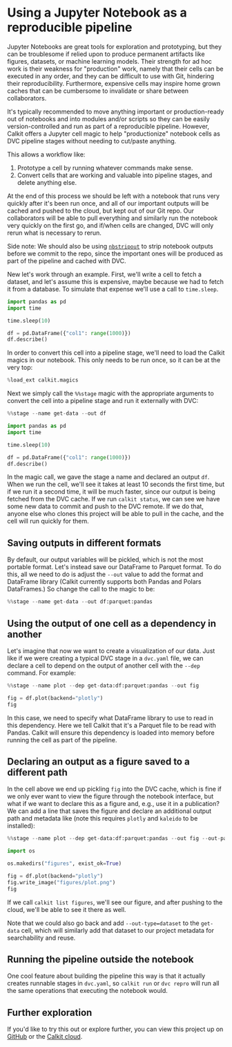 # Using a Jupyter Notebook as a reproducible pipeline

Jupyter Notebooks are great tools for exploration and prototyping,
but they can be troublesome if relied upon to produce permanent
artifacts like figures, datasets, or machine learning models.
Their strength for ad hoc work is their weakness for "production" work,
namely that their cells can be executed in any order,
and they can be difficult to use with Git,
hindering their reproducibility.
Furthermore, expensive cells may inspire home grown caches that
can be cumbersome to invalidate or share between collaborators.

It's typically recommended to move anything important or production-ready
out of notebooks and into modules and/or scripts so they can be easily
version-controlled and run as part of a reproducible pipeline.
However, Calkit offers a Jupyter
cell magic
to help "productionize" notebook cells as DVC pipeline stages without
needing to cut/paste anything.

This allows a workflow like:

1. Prototype a cell by running whatever commands make sense.
2. Convert cells that are working and valuable into pipeline
   stages, and delete anything else.

At the end of this process we should be left with a notebook that runs
very quickly after it's been run once,
and all of our important outputs will be cached and pushed to the cloud,
but kept out of our Git repo.
Our collaborators will be able to pull everything and similarly
run the notebook very quickly on the first go,
and if/when cells are changed,
DVC will only rerun what is necessary to rerun.

Side note:
We should also be using [`nbstripout`](https://github.com/kynan/nbstripout)
to strip notebook outputs before we commit to the repo,
since the important ones will be produced as part of the pipeline
and cached with DVC.

New let's work through an example.
First, we'll write a cell to fetch a dataset,
and let's assume this is expensive,
maybe because we had to fetch it from a database.
To simulate that expense we'll use a call to `time.sleep`.

```python
import pandas as pd
import time

time.sleep(10)

df = pd.DataFrame({"col1": range(1000)})
df.describe()
```

In order to convert this cell into a pipeline stage,
we'll need to load the Calkit magics in our notebook.
This only needs to be run once, so it can be at the very top:

```python
%load_ext calkit.magics
```

Next we simply call the `%%stage` magic with the appropriate arguments to
convert the cell into a pipeline stage and run it externally with DVC:

```python
%%stage --name get-data --out df

import pandas as pd
import time

time.sleep(10)

df = pd.DataFrame({"col1": range(1000)})
df.describe()
```

In the magic call, we gave the stage a name and declared an output `df`.
When we run the cell, we'll see it takes at least 10 seconds the first time,
but if we run it a second time,
it will be much faster, since our output is being fetched from the DVC cache.
If we run `calkit status`, we can see we have some new data to commit and
push to the DVC remote.
If we do that, anyone else who clones this project will be able to
pull in the cache, and the cell will run quickly for them.

## Saving outputs in different formats

By default, our output variables will be pickled,
which is not the most portable format.
Let's instead save our DataFrame to Parquet format.
To do this, all we need to do is adjust the `--out` value to add the format
and DataFrame library
(Calkit currently supports both Pandas and Polars DataFrames.)
So change the call to the magic to be:

```python
%%stage --name get-data --out df:parquet:pandas
```

## Using the output of one cell as a dependency in another

Let's imagine that now we want to create a visualization of our data.
Just like if we were creating a typical DVC stage in a `dvc.yaml` file,
we can declare a cell to depend on the output of another cell with the
`--dep` command.
For example:

```python
%%stage --name plot --dep get-data:df:parquet:pandas --out fig

fig = df.plot(backend="plotly")
fig
```

In this case, we need to specify what DataFrame library to use to read in
this dependency.
Here we tell Calkit that it's a Parquet file to be read with Pandas.
Calkit will ensure this dependency is loaded into memory before running the
cell as part of the pipeline.

## Declaring an output as a figure saved to a different path

In the cell above we end up pickling `fig` into the DVC cache,
which is fine if we only ever want to view the figure through the notebook
interface,
but what if we want to declare this as a figure and, e.g.,
use it in a publication?
We can add a line that saves the figure and declare an additional output path
and metadata like (note this requires `plotly` and `kaleido` to be installed):

```python
%%stage --name plot --dep get-data:df:parquet:pandas --out fig --out-path figures/plot.png --out-type figure --out-title "A plot of the data" --out-desc "This is a plot of the data."

import os

os.makedirs("figures", exist_ok=True)

fig = df.plot(backend="plotly")
fig.write_image("figures/plot.png")
fig
```

If we call `calkit list figures`, we'll see our figure,
and after pushing to the cloud, we'll be able to see it there as well.

Note that we could also go back and add `--out-type=dataset` to the
`get-data` cell,
which will similarly add that dataset to our project metadata
for searchability and reuse.

## Running the pipeline outside the notebook

One cool feature about building the pipeline this way is that it actually
creates runnable stages in `dvc.yaml`,
so `calkit run` or `dvc repro` will run all the same operations that
executing the notebook would.

## Further exploration

If you'd like to try this out or explore further,
you can view this project up on
[GitHub](https://github.com/calkit/example-notebook-pipeline)
or the [Calkit cloud](https://calkit.io/calkit/example-notebook-pipeline).
